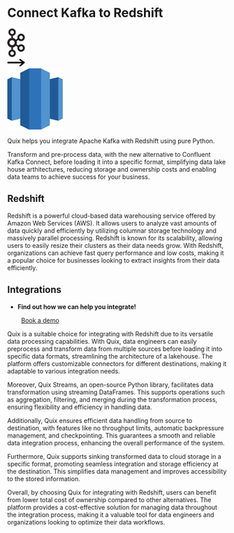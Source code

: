 # Connect Kafka to Redshift

<div class="connect-images cards blog-grid-card" markdown>
<div>
<img src="../images/kafka_logo.png" width="40px" />
</div>
<div>
<img src="../images/arrow.svg" width="40px" />
</div>
<div>
<img src="./images/redshift_1.jpg" />
</div>
</div>

Quix helps you integrate Apache Kafka with Redshift using pure Python.

Transform and pre-process data, with the new alternative to Confluent Kafka Connect, before loading it into a specific format, simplifying data lake house arthitectures, reducing storage and ownership costs and enabling data teams to achieve success for your business.

## Redshift

Redshift is a powerful cloud-based data warehousing service offered by Amazon Web Services (AWS). It allows users to analyze vast amounts of data quickly and efficiently by utilizing columnar storage technology and massively parallel processing. Redshift is known for its scalability, allowing users to easily resize their clusters as their data needs grow. With Redshift, organizations can achieve fast query performance and low costs, making it a popular choice for businesses looking to extract insights from their data efficiently.

## Integrations

<div class="grid cards" markdown>

- __Find out how we can help you integrate!__

    <a class="md-button md-button--primary" href="https://share.hsforms.com/1iW0TmZzKQMChk0lxd_tGiw4yjw2?__hstc=175542013.2303933fbd746c0ac86d9ccbe9bc9100.1728383268831.1729603416735.1729620918855.31&__hssc=175542013.1.1729620918855&__hsfp=2132701734" target="_blank" style="margin:.5rem;">Book a demo</a>

</div>


Quix is a suitable choice for integrating with Redshift due to its versatile data processing capabilities. With Quix, data engineers can easily preprocess and transform data from multiple sources before loading it into specific data formats, streamlining the architecture of a lakehouse. The platform offers customizable connectors for different destinations, making it adaptable to various integration needs.

Moreover, Quix Streams, an open-source Python library, facilitates data transformation using streaming DataFrames. This supports operations such as aggregation, filtering, and merging during the transformation process, ensuring flexibility and efficiency in handling data.

Additionally, Quix ensures efficient data handling from source to destination, with features like no throughput limits, automatic backpressure management, and checkpointing. This guarantees a smooth and reliable data integration process, enhancing the overall performance of the system.

Furthermore, Quix supports sinking transformed data to cloud storage in a specific format, promoting seamless integration and storage efficiency at the destination. This simplifies data management and improves accessibility to the stored information.

Overall, by choosing Quix for integrating with Redshift, users can benefit from lower total cost of ownership compared to other alternatives. The platform provides a cost-effective solution for managing data throughout the integration process, making it a valuable tool for data engineers and organizations looking to optimize their data workflows.

